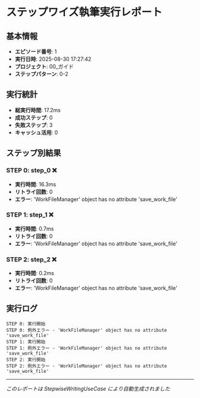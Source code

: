 # ステップワイズ執筆実行レポート

## 基本情報
- **エピソード番号**: 1
- **実行日時**: 2025-08-30 17:27:42
- **プロジェクト**: 00_ガイド
- **ステップパターン**: 0-2

## 実行統計
- **総実行時間**: 17.2ms
- **成功ステップ**: 0
- **失敗ステップ**: 3
- **キャッシュ活用**: 0

## ステップ別結果

### STEP 0: step_0 ❌

- **実行時間**: 16.3ms
- **リトライ回数**: 0
- **エラー**: 'WorkFileManager' object has no attribute 'save_work_file'

### STEP 1: step_1 ❌

- **実行時間**: 0.7ms
- **リトライ回数**: 0
- **エラー**: 'WorkFileManager' object has no attribute 'save_work_file'

### STEP 2: step_2 ❌

- **実行時間**: 0.2ms
- **リトライ回数**: 0
- **エラー**: 'WorkFileManager' object has no attribute 'save_work_file'

## 実行ログ

```
STEP 0: 実行開始
STEP 0: 例外エラー - 'WorkFileManager' object has no attribute 'save_work_file'
STEP 1: 実行開始
STEP 1: 例外エラー - 'WorkFileManager' object has no attribute 'save_work_file'
STEP 2: 実行開始
STEP 2: 例外エラー - 'WorkFileManager' object has no attribute 'save_work_file'
```

---
*このレポートは StepwiseWritingUseCase により自動生成されました*
